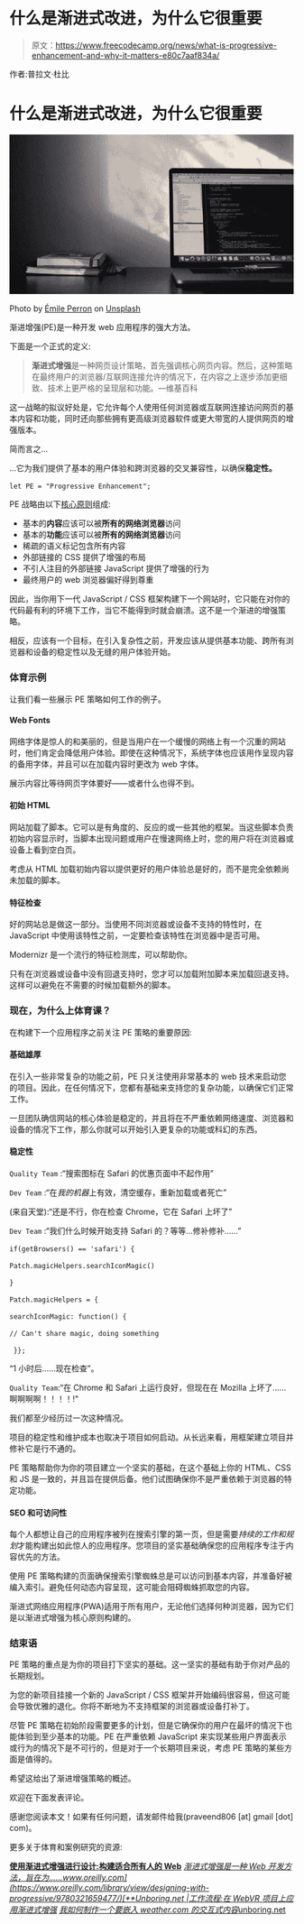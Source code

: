 # 什么是渐进式改进，为什么它很重要

> 原文：<https://www.freecodecamp.org/news/what-is-progressive-enhancement-and-why-it-matters-e80c7aaf834a/>

作者:普拉文·杜比

# 什么是渐进式改进，为什么它很重要

![moNwF1WdS4zx4DeF8-CstAJYs3P1D5cIMEd2](img/884d39ccb8179b6ffed87a5df7a6ac8a.png)

Photo by [Émile Perron](https://unsplash.com/@emilep) on [Unsplash](https://unsplash.com)

渐进增强(PE)是一种开发 web 应用程序的强大方法。

下面是一个正式的定义:

> **渐进式增强**是一种网页设计策略，首先强调核心网页内容。然后，这种策略在最终用户的浏览器/互联网连接允许的情况下，在内容之上逐步添加更细致、技术上更严格的呈现层和功能。—维基百科

这一战略的拟议好处是，它允许每个人使用任何浏览器或互联网连接访问网页的基本内容和功能，同时还向那些拥有更高级浏览器软件或更大带宽的人提供网页的增强版本。

简而言之…

…它为我们提供了基本的用户体验和跨浏览器的交叉兼容性，以确保**稳定性。**

```
let PE = "Progressive Enhancement";
```

PE 战略由以下[核心原则](http://www.wikiwand.com/en/Progressive_enhancement)组成:

*   基本的**内容**应该可以被**所有的网络浏览器**访问
*   基本的**功能**应该可以被**所有的网络浏览器**访问
*   稀疏的语义标记包含所有内容
*   外部链接的 CSS 提供了增强的布局
*   不引人注目的外部链接 JavaScript 提供了增强的行为
*   最终用户的 web 浏览器偏好得到尊重

因此，当你用下一代 JavaScript / CSS 框架构建下一个网站时，它只能在对你的代码最有利的环境下工作，当它不能得到时就会崩溃。这不是一个渐进的增强策略。

相反，应该有一个目标，在引入复杂性之前，开发应该从提供基本功能、跨所有浏览器和设备的稳定性以及无缝的用户体验开始。

### 体育示例

让我们看一些展示 PE 策略如何工作的例子。

#### **Web Fonts**

网络字体是惊人的和美丽的，但是当用户在一个缓慢的网络上有一个沉重的网站时，他们肯定会降低用户体验。即使在这种情况下，系统字体也应该用作呈现内容的备用字体，并且可以在加载内容时更改为 web 字体。

展示内容比等待网页字体要好——或者什么也得不到。

#### **初始 HTML**

网站加载了脚本。它可以是有角度的、反应的或一些其他的框架。当这些脚本负责初始内容显示时，当脚本出现问题或用户在慢速网络上时，您的用户将在浏览器或设备上看到空白页。

考虑从 HTML 加载初始内容以提供更好的用户体验总是好的，而不是完全依赖尚未加载的脚本。

#### **特征检查**

好的网站总是做这一部分。当使用不同浏览器或设备不支持的特性时，在 JavaScript 中使用该特性之前，一定要检查该特性在浏览器中是否可用。

Modernizr 是一个流行的特征检测库，可以帮助你。

只有在浏览器或设备中没有回退支持时，您才可以加载附加脚本来加载回退支持。这样可以避免在不需要的时候加载额外的脚本。

### 现在，为什么上体育课？

在构建下一个应用程序之前关注 PE 策略的重要原因:

#### **基础雄厚**

在引入一些非常复杂的功能之前，PE 只关注使用非常基本的 web 技术来启动您的项目。因此，在任何情况下，您都有基础来支持您的复杂功能，以确保它们正常工作。

一旦团队确信网站的核心体验是稳定的，并且将在不严重依赖网络速度、浏览器和设备的情况下工作，那么你就可以开始引入更复杂的功能或科幻的东西。

#### **稳定性**

`Quality Team` :“搜索图标在 Safari 的优惠页面中不起作用”

`Dev Team` :“在*我的机器*上有效，清空缓存，重新加载或者死亡”

(来自天堂):“还是不行，你在检查 Chrome，它在 Safari 上坏了”

`Dev Team` :“我们什么时候开始支持 Safari 的？等等…修补修补……”

```
if(getBrowsers() == 'safari') {
```

```
Patch.magicHelpers.searchIconMagic()
```

```
}
```

```
Patch.magicHelpers = {
```

```
searchIconMagic: function() {
```

```
// Can't share magic, doing something
```

```
 }};
```

“1 小时后……现在检查”。

`Quality Team`:“在 Chrome 和 Safari 上运行良好，但现在在 Mozilla 上坏了……啊啊啊啊！！！！!"

我们都至少经历过一次这种情况。

项目的稳定性和维护成本也取决于项目如何启动。从长远来看，用框架建立项目并修补它是行不通的。

PE 策略帮助你为你的项目建立一个坚实的基础，在这个基础上你的 HTML、CSS 和 JS 是一致的，并且旨在提供后备。他们试图确保你不是严重依赖于浏览器的特定功能。

#### **SEO 和可访问性**

每个人都想让自己的应用程序被列在搜索引擎的第一页，但是需要*持续的工作和规划*才能构建出如此惊人的应用程序。您项目的坚实基础确保您的应用程序专注于内容优先的方法。

使用 PE 策略构建的页面确保搜索引擎蜘蛛总是可以访问到基本内容，并准备好被编入索引。避免任何动态内容呈现，这可能会阻碍蜘蛛抓取您的内容。

渐进式网络应用程序(PWA)适用于所有用户，无论他们选择何种浏览器，因为它们是以渐进式增强为核心原则构建的。

### **结束语**

PE 策略的重点是为你的项目打下坚实的基础。这一坚实的基础有助于你对产品的长期规划。

为您的新项目挂接一个新的 JavaScript / CSS 框架并开始编码很容易，但这可能会导致优雅的退化。你将不断地为不支持框架的浏览器或设备打补丁。

尽管 PE 策略在初始阶段需要更多的计划，但是它确保你的用户在最坏的情况下也能体验到至少基本的功能。PE 在严重依赖 JavaScript 来实现某些用户界面表示或行为的情况下是不可行的，但是对于一个长期项目来说，考虑 PE 策略的某些方面是值得的。

希望这给出了渐进增强策略的概述。

欢迎在下面发表评论。

感谢您阅读本文！如果有任何问题，请发邮件给我(praveend806 [at] gmail [dot] com)。

更多关于体育和案例研究的资源:

[**使用渐进式增强进行设计:构建适合所有人的 Web**](https://www.oreilly.com/library/view/designing-with-progressive/9780321659477/)
[*渐进式增强是一种 Web 开发方法，旨在为……*www.oreilly.com](https://www.oreilly.com/library/view/designing-with-progressive/9780321659477/)[**Unboring.net |工作流程:在 WebVR 项目上应用渐进式增强**](https://unboring.net/workflows/progressive-enhancement/)
[*我如何制作一个要嵌入 weather.com 的交互式内容*unboring.net](https://unboring.net/workflows/progressive-enhancement/)
